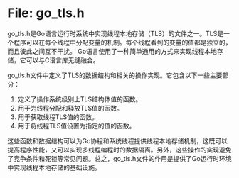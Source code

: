 # File: go_tls.h

go_tls.h是Go语言运行时系统中实现线程本地存储（TLS）的文件之一。TLS是一个程序可以在每个线程中分配变量的机制。每个线程看到的变量的值都是独立的，而且彼此之间互不干扰。 Go语言使用了一种简单通用的方式来实现线程本地存储，它可以与C语言库无缝融合。

go_tls.h文件中定义了TLS的数据结构和相关的操作实现。它包含以下一些主要部分：

1. 定义了操作系统级别上TLS结构体值的函数。
2. 用于为线程分配和释放TLS值的函数。
3. 用于获取线程TLS值的函数。
4. 用于将线程TLS值设置为指定的值的函数。

这些函数和数据结构可以为Go协程和系统线程提供线程本地存储机制，这既可以提高程序性能，又可以实现多线程编程时的数据隔离。另外，这些操作的实现避免了竞争条件和死锁等常见问题。总之，go_tls.h文件的作用是提供了Go运行时环境中实现线程本地存储的基础设施。

